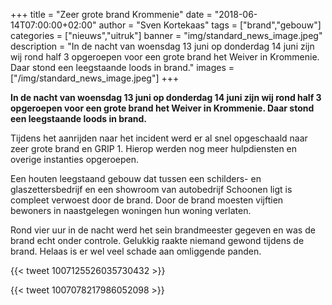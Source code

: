 +++
title = "Zeer grote brand Krommenie"
date = "2018-06-14T07:00:00+02:00"
author = "Sven Kortekaas"
tags = ["brand","gebouw"]
categories = ["nieuws","uitruk"]
banner = "img/standard_news_image.jpeg"
description = "In de nacht van woensdag 13 juni op donderdag 14 juni zijn wij rond half 3 opgeroepen voor een grote brand het Weiver in Krommenie. Daar stond een leegstaande loods in brand."
images = ["/img/standard_news_image.jpeg"]
+++

**In de nacht van woensdag 13 juni op donderdag 14 juni zijn wij rond half 3 opgeroepen voor een grote brand het Weiver in Krommenie. Daar stond een leegstaande loods in brand.**  

Tijdens het aanrijden naar het incident werd er al snel opgeschaald naar zeer grote brand en GRIP 1. Hierop werden nog meer hulpdiensten en overige instanties opgeroepen.  

Een houten leegstaand gebouw dat tussen een schilders- en glaszettersbedrijf en een showroom van autobedrijf Schoonen ligt is compleet verwoest door de brand. Door de brand moesten vijftien bewoners in naastgelegen woningen hun woning verlaten.  

Rond vier uur in de nacht werd het sein brandmeester gegeven en was de brand echt onder controle. Gelukkig raakte niemand gewond tijdens de brand. Helaas is er wel veel schade aan omliggende panden.  

{{< tweet 1007125526035730432 >}}  

{{< tweet 1007078217986052098 >}}  
